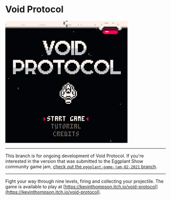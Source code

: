 # Void Protocol

![](https://github.com/kevinthompson/void-protocol-p8/blob/master/screenshot.png)

-----

This branch is for ongoing development of Void Protocol. If you're interested
in the version that was submitted to the Eggplant Show community game jam,
[check out the `eggplant-game-jam-02-2021` branch](https://github.com/kevinthompson/void-protocol-p8/tree/eggplant-game-jam-02-2021).

-----

Fight your way through nine levels, firing and collecting your projectile.
The game is available to play at [https://kevinthompson.itch.io/void-protocol](https://kevinthompson.itch.io/void-protocol).